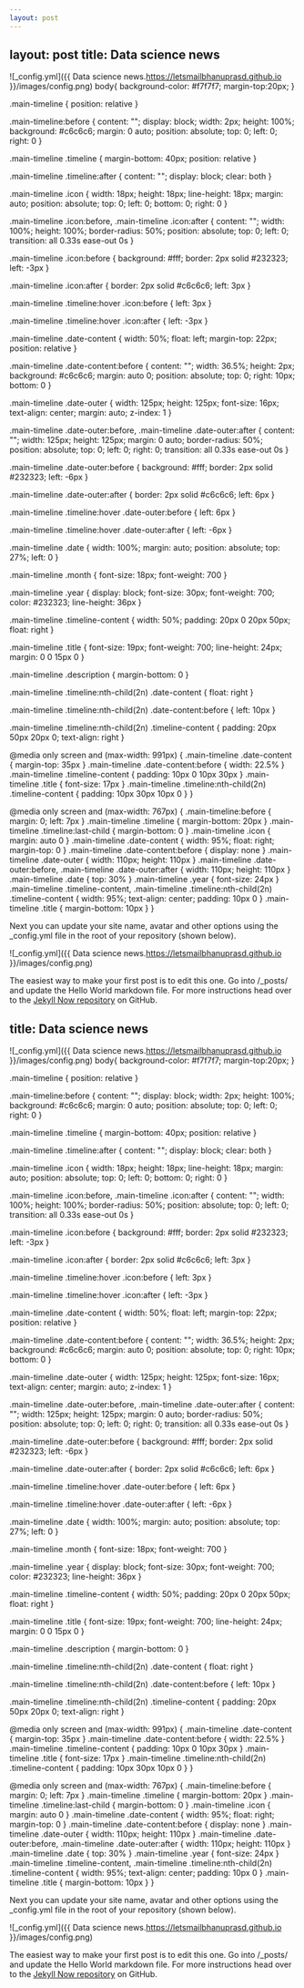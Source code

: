 ```yaml
---
layout: post
---
```

layout: post
title: Data science news
---
![_config.yml]({{ Data science news.https://letsmailbhanuprasd.github.io }}/images/config.png)
body{
    background-color: #f7f7f7;
    margin-top:20px;
}

.main-timeline {
    position: relative
}

.main-timeline:before {
    content: "";
    display: block;
    width: 2px;
    height: 100%;
    background: #c6c6c6;
    margin: 0 auto;
    position: absolute;
    top: 0;
    left: 0;
    right: 0
}

.main-timeline .timeline {
    margin-bottom: 40px;
    position: relative
}

.main-timeline .timeline:after {
    content: "";
    display: block;
    clear: both
}

.main-timeline .icon {
    width: 18px;
    height: 18px;
    line-height: 18px;
    margin: auto;
    position: absolute;
    top: 0;
    left: 0;
    bottom: 0;
    right: 0
}

.main-timeline .icon:before,
.main-timeline .icon:after {
    content: "";
    width: 100%;
    height: 100%;
    border-radius: 50%;
    position: absolute;
    top: 0;
    left: 0;
    transition: all 0.33s ease-out 0s
}

.main-timeline .icon:before {
    background: #fff;
    border: 2px solid #232323;
    left: -3px
}

.main-timeline .icon:after {
    border: 2px solid #c6c6c6;
    left: 3px
}

.main-timeline .timeline:hover .icon:before {
    left: 3px
}

.main-timeline .timeline:hover .icon:after {
    left: -3px
}

.main-timeline .date-content {
    width: 50%;
    float: left;
    margin-top: 22px;
    position: relative
}

.main-timeline .date-content:before {
    content: "";
    width: 36.5%;
    height: 2px;
    background: #c6c6c6;
    margin: auto 0;
    position: absolute;
    top: 0;
    right: 10px;
    bottom: 0
}

.main-timeline .date-outer {
    width: 125px;
    height: 125px;
    font-size: 16px;
    text-align: center;
    margin: auto;
    z-index: 1
}

.main-timeline .date-outer:before,
.main-timeline .date-outer:after {
    content: "";
    width: 125px;
    height: 125px;
    margin: 0 auto;
    border-radius: 50%;
    position: absolute;
    top: 0;
    left: 0;
    right: 0;
    transition: all 0.33s ease-out 0s
}

.main-timeline .date-outer:before {
    background: #fff;
    border: 2px solid #232323;
    left: -6px
}

.main-timeline .date-outer:after {
    border: 2px solid #c6c6c6;
    left: 6px
}

.main-timeline .timeline:hover .date-outer:before {
    left: 6px
}

.main-timeline .timeline:hover .date-outer:after {
    left: -6px
}

.main-timeline .date {
    width: 100%;
    margin: auto;
    position: absolute;
    top: 27%;
    left: 0
}

.main-timeline .month {
    font-size: 18px;
    font-weight: 700
}

.main-timeline .year {
    display: block;
    font-size: 30px;
    font-weight: 700;
    color: #232323;
    line-height: 36px
}

.main-timeline .timeline-content {
    width: 50%;
    padding: 20px 0 20px 50px;
    float: right
}

.main-timeline .title {
    font-size: 19px;
    font-weight: 700;
    line-height: 24px;
    margin: 0 0 15px 0
}

.main-timeline .description {
    margin-bottom: 0
}

.main-timeline .timeline:nth-child(2n) .date-content {
    float: right
}

.main-timeline .timeline:nth-child(2n) .date-content:before {
    left: 10px
}

.main-timeline .timeline:nth-child(2n) .timeline-content {
    padding: 20px 50px 20px 0;
    text-align: right
}

@media only screen and (max-width: 991px) {
    .main-timeline .date-content {
        margin-top: 35px
    }
    .main-timeline .date-content:before {
        width: 22.5%
    }
    .main-timeline .timeline-content {
        padding: 10px 0 10px 30px
    }
    .main-timeline .title {
        font-size: 17px
    }
    .main-timeline .timeline:nth-child(2n) .timeline-content {
        padding: 10px 30px 10px 0
    }
}

@media only screen and (max-width: 767px) {
    .main-timeline:before {
        margin: 0;
        left: 7px
    }
    .main-timeline .timeline {
        margin-bottom: 20px
    }
    .main-timeline .timeline:last-child {
        margin-bottom: 0
    }
    .main-timeline .icon {
        margin: auto 0
    }
    .main-timeline .date-content {
        width: 95%;
        float: right;
        margin-top: 0
    }
    .main-timeline .date-content:before {
        display: none
    }
    .main-timeline .date-outer {
        width: 110px;
        height: 110px
    }
    .main-timeline .date-outer:before,
    .main-timeline .date-outer:after {
        width: 110px;
        height: 110px
    }
    .main-timeline .date {
        top: 30%
    }
    .main-timeline .year {
        font-size: 24px
    }
    .main-timeline .timeline-content,
    .main-timeline .timeline:nth-child(2n) .timeline-content {
        width: 95%;
        text-align: center;
        padding: 10px 0
    }
    .main-timeline .title {
        margin-bottom: 10px
    }
}


Next you can update your site name, avatar and other options using the _config.yml file in the root of your repository (shown below).

![_config.yml]({{ Data science news.https://letsmailbhanuprasd.github.io }}/images/config.png)

The easiest way to make your first post is to edit this one. Go into /_posts/ and update the Hello World markdown file. For more instructions head over to the [Jekyll Now repository](https://github.com/barryclark/jekyll-now) on GitHub.

title: Data science news
---
![_config.yml]({{ Data science news.https://letsmailbhanuprasd.github.io }}/images/config.png)
body{
    background-color: #f7f7f7;
    margin-top:20px;
}

.main-timeline {
    position: relative
}

.main-timeline:before {
    content: "";
    display: block;
    width: 2px;
    height: 100%;
    background: #c6c6c6;
    margin: 0 auto;
    position: absolute;
    top: 0;
    left: 0;
    right: 0
}

.main-timeline .timeline {
    margin-bottom: 40px;
    position: relative
}

.main-timeline .timeline:after {
    content: "";
    display: block;
    clear: both
}

.main-timeline .icon {
    width: 18px;
    height: 18px;
    line-height: 18px;
    margin: auto;
    position: absolute;
    top: 0;
    left: 0;
    bottom: 0;
    right: 0
}

.main-timeline .icon:before,
.main-timeline .icon:after {
    content: "";
    width: 100%;
    height: 100%;
    border-radius: 50%;
    position: absolute;
    top: 0;
    left: 0;
    transition: all 0.33s ease-out 0s
}

.main-timeline .icon:before {
    background: #fff;
    border: 2px solid #232323;
    left: -3px
}

.main-timeline .icon:after {
    border: 2px solid #c6c6c6;
    left: 3px
}

.main-timeline .timeline:hover .icon:before {
    left: 3px
}

.main-timeline .timeline:hover .icon:after {
    left: -3px
}

.main-timeline .date-content {
    width: 50%;
    float: left;
    margin-top: 22px;
    position: relative
}

.main-timeline .date-content:before {
    content: "";
    width: 36.5%;
    height: 2px;
    background: #c6c6c6;
    margin: auto 0;
    position: absolute;
    top: 0;
    right: 10px;
    bottom: 0
}

.main-timeline .date-outer {
    width: 125px;
    height: 125px;
    font-size: 16px;
    text-align: center;
    margin: auto;
    z-index: 1
}

.main-timeline .date-outer:before,
.main-timeline .date-outer:after {
    content: "";
    width: 125px;
    height: 125px;
    margin: 0 auto;
    border-radius: 50%;
    position: absolute;
    top: 0;
    left: 0;
    right: 0;
    transition: all 0.33s ease-out 0s
}

.main-timeline .date-outer:before {
    background: #fff;
    border: 2px solid #232323;
    left: -6px
}

.main-timeline .date-outer:after {
    border: 2px solid #c6c6c6;
    left: 6px
}

.main-timeline .timeline:hover .date-outer:before {
    left: 6px
}

.main-timeline .timeline:hover .date-outer:after {
    left: -6px
}

.main-timeline .date {
    width: 100%;
    margin: auto;
    position: absolute;
    top: 27%;
    left: 0
}

.main-timeline .month {
    font-size: 18px;
    font-weight: 700
}

.main-timeline .year {
    display: block;
    font-size: 30px;
    font-weight: 700;
    color: #232323;
    line-height: 36px
}

.main-timeline .timeline-content {
    width: 50%;
    padding: 20px 0 20px 50px;
    float: right
}

.main-timeline .title {
    font-size: 19px;
    font-weight: 700;
    line-height: 24px;
    margin: 0 0 15px 0
}

.main-timeline .description {
    margin-bottom: 0
}

.main-timeline .timeline:nth-child(2n) .date-content {
    float: right
}

.main-timeline .timeline:nth-child(2n) .date-content:before {
    left: 10px
}

.main-timeline .timeline:nth-child(2n) .timeline-content {
    padding: 20px 50px 20px 0;
    text-align: right
}

@media only screen and (max-width: 991px) {
    .main-timeline .date-content {
        margin-top: 35px
    }
    .main-timeline .date-content:before {
        width: 22.5%
    }
    .main-timeline .timeline-content {
        padding: 10px 0 10px 30px
    }
    .main-timeline .title {
        font-size: 17px
    }
    .main-timeline .timeline:nth-child(2n) .timeline-content {
        padding: 10px 30px 10px 0
    }
}

@media only screen and (max-width: 767px) {
    .main-timeline:before {
        margin: 0;
        left: 7px
    }
    .main-timeline .timeline {
        margin-bottom: 20px
    }
    .main-timeline .timeline:last-child {
        margin-bottom: 0
    }
    .main-timeline .icon {
        margin: auto 0
    }
    .main-timeline .date-content {
        width: 95%;
        float: right;
        margin-top: 0
    }
    .main-timeline .date-content:before {
        display: none
    }
    .main-timeline .date-outer {
        width: 110px;
        height: 110px
    }
    .main-timeline .date-outer:before,
    .main-timeline .date-outer:after {
        width: 110px;
        height: 110px
    }
    .main-timeline .date {
        top: 30%
    }
    .main-timeline .year {
        font-size: 24px
    }
    .main-timeline .timeline-content,
    .main-timeline .timeline:nth-child(2n) .timeline-content {
        width: 95%;
        text-align: center;
        padding: 10px 0
    }
    .main-timeline .title {
        margin-bottom: 10px
    }
}


Next you can update your site name, avatar and other options using the _config.yml file in the root of your repository (shown below).

![_config.yml]({{ Data science news.https://letsmailbhanuprasd.github.io }}/images/config.png)

The easiest way to make your first post is to edit this one. Go into /_posts/ and update the Hello World markdown file. For more instructions head over to the [Jekyll Now repository](https://github.com/barryclark/jekyll-now) on GitHub.
